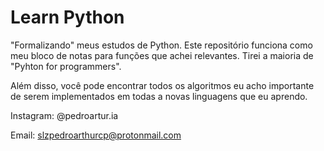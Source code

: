 # Learn Python

"Formalizando" meus estudos de Python. Este repositório funciona como meu bloco de notas para funções que achei relevantes. Tirei a maioria de "Pyhton for programmers".


Além disso, você pode encontrar todos os algoritmos eu acho importante de serem implementados em todas a novas linguagens que eu aprendo. 


Instagram: @pedroartur.ia

Email: slzpedroarthurcp@protonmail.com


